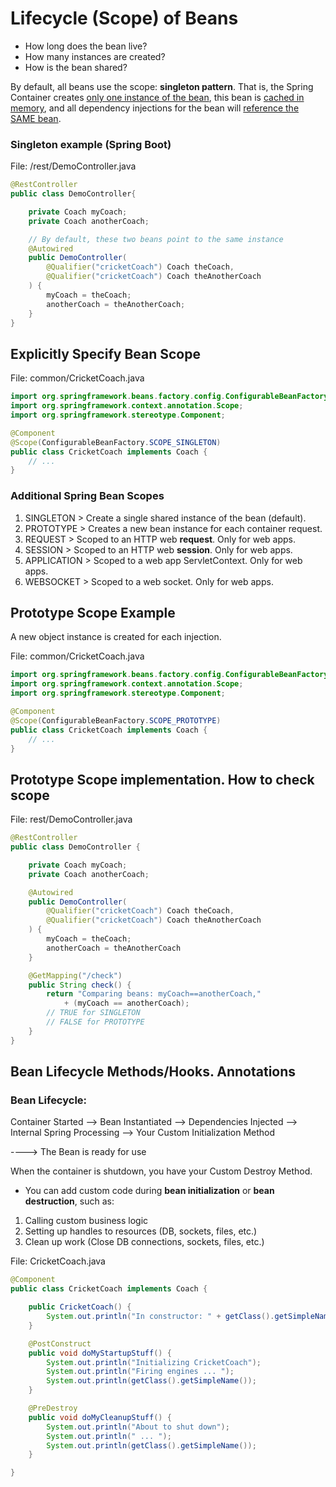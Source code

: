# Lifecycle (Scope) of Beans

- How long does the bean live?
- How many instances are created?
- How is the bean shared?

By default, all beans use the scope: **singleton pattern**.
That is, the
Spring Container creates <u>only one instance of the 
bean</u>,
this bean is <u>cached in memory</u>, and all dependency
injections for the bean will <u>reference the SAME bean</u>.

### Singleton example (Spring Boot)

File: /rest/DemoController.java
```java
@RestController
public class DemoController{

    private Coach myCoach;
    private Coach anotherCoach;

    // By default, these two beans point to the same instance
    @Autowired
    public DemoController(
        @Qualifier("cricketCoach") Coach theCoach,
        @Qualifier("cricketCoach") Coach theAnotherCoach
    ) {
        myCoach = theCoach;
        anotherCoach = theAnotherCoach;
    }
}
```

## Explicitly Specify Bean Scope

File: common/CricketCoach.java

```java
import org.springframework.beans.factory.config.ConfigurableBeanFactory;
import org.springframework.context.annotation.Scope;
import org.springframework.stereotype.Component;

@Component
@Scope(ConfigurableBeanFactory.SCOPE_SINGLETON)
public class CricketCoach implements Coach {
    // ...
}
```

### Additional Spring Bean Scopes

1. SINGLETON > Create a single shared instance of the bean (default).
2. PROTOTYPE > Creates a new bean instance for each container request.
3. REQUEST > Scoped to an HTTP web **request**. Only for web apps.
4. SESSION > Scoped to an HTTP web **session**. Only for web apps.
5. APPLICATION > Scoped to a web app ServletContext. Only for web apps.
6. WEBSOCKET > Scoped to a web socket. Only for web apps.

## Prototype Scope Example

A new object instance is created for each injection.

File: common/CricketCoach.java
```java
import org.springframework.beans.factory.config.ConfigurableBeanFactory;
import org.springframework.context.annotation.Scope;
import org.springframework.stereotype.Component;

@Component
@Scope(ConfigurableBeanFactory.SCOPE_PROTOTYPE)
public class CricketCoach implements Coach {
    // ...
}
```

## Prototype Scope implementation. How to check scope

File: rest/DemoController.java
```java
@RestController
public class DemoController {

    private Coach myCoach;
    private Coach anotherCoach;

    @Autowired
    public DemoController(
        @Qualifier("cricketCoach") Coach theCoach,
        @Qualifier("cricketCoach") Coach theAnotherCoach
    ) {
        myCoach = theCoach;
        anotherCoach = theAnotherCoach
    }

    @GetMapping("/check")
    public String check() {
        return "Comparing beans: myCoach==anotherCoach,"
            + (myCoach == anotherCoach);
        // TRUE for SINGLETON
        // FALSE for PROTOTYPE
    }
}
```

## Bean Lifecycle Methods/Hooks. Annotations

### Bean Lifecycle:

Container Started --> Bean Instantiated --> Dependencies
Injected --> Internal Spring Processing 
    --> Your Custom Initialization Method

----> The Bean is ready for use

When the container is shutdown, you have your Custom
Destroy Method.

- You can add custom code during **bean initialization**
or **bean destruction**, such as:

1. Calling custom business logic
2. Setting up handles to resources (DB, sockets, files, etc.)
3. Clean up work (Close DB connections, sockets, files, etc.)

File: CricketCoach.java
```java
@Component
public class CricketCoach implements Coach {

    public CricketCoach() {
        System.out.println("In constructor: " + getClass().getSimpleName());
    }

    @PostConstruct
    public void doMyStartupStuff() {
        System.out.println("Initializing CricketCoach");
        System.out.println("Firing engines ... ");
        System.out.println(getClass().getSimpleName());
    }

    @PreDestroy
    public void doMyCleanupStuff() {
        System.out.println("About to shut down");
        System.out.println(" ... ");
        System.out.println(getClass().getSimpleName());
    }

}
```
